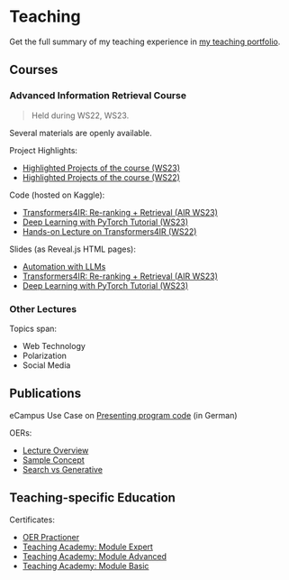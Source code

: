 # Teaching

Get the full summary of my teaching experience in [my teaching portfolio](teaching/Teaching_Portfolio.pdf).

## Courses

### Advanced Information Retrieval Course 
> Held during WS22, WS23.  

Several materials are openly available.  

Project Highlights:  
- [Highlighted Projects of the course (WS23)](https://socialcomplab.github.io/advancedIR-2023-showcase/)  
- [Highlighted Projects of the course (WS22)](https://socialcomplab.github.io/advancedIR-2022-showcase/)  

Code (hosted on Kaggle):  
- [Transformers4IR: Re-ranking + Retrieval (AIR WS23)](https://www.kaggle.com/code/markusreiterhaas/transformers4ir-re-ranking-retrieval-air-ws23)
- [Deep Learning with PyTorch Tutorial (WS23)](https://www.kaggle.com/code/markusreiterhaas/intro-to-deep-learning-with-pytorch-air-ws23)
- [Hands-on Lecture on Transformers4IR (WS22)](https://www.kaggle.com/code/markusreiterhaas/advanced-information-retrieval-7-transformers4ir)

Slides (as Reveal.js HTML pages):  
- [Automation with LLMs](https://iseratho.github.io/teaching/automationLLMs/automation_with_llms)
- [Transformers4IR: Re-ranking + Retrieval (AIR WS23)](https://iseratho.github.io/teaching/transformers4ir/air23-transformer4ir-tutorial)
- [Deep Learning with PyTorch Tutorial (WS23)](https://iseratho.github.io/teaching/pytorch4dl101/air23-pytorch-4-dl-101)

### Other Lectures

Topics span:  
- Web Technology  
- Polarization  
- Social Media 

## Publications

eCampus Use Case on [Presenting program code](https://e-campus.st/moodle/course/view.php?id=84) (in German)  

OERs:  
- [Lecture Overview](teaching/Advanced_IR_Positioning.pdf)
- [Sample Concept](teaching/Sample_AIR_Concept.pdf)
- [Search vs Generative](teaching/ChatGPT_vs_Google_Search.pdf)  

## Teaching-specific Education

Certificates:
- [OER Practioner](teaching/certs/P-2023-060_Reiter-Haas-signed.pdf)
- [Teaching Academy: Module Expert](teaching/certs/module_expert.pdf)
- [Teaching Academy: Module Advanced](teaching/certs/module_advanced.pdf)
- [Teaching Academy: Module Basic](teaching/certs/module_basic.pdf) 
